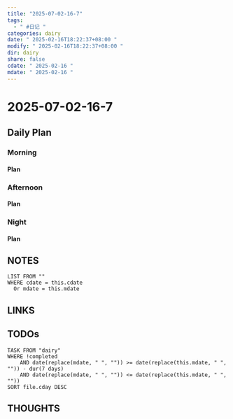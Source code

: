 ```yaml
---
title: "2025-07-02-16-7"
tags:
  - " #日记 "
categories: dairy
date: " 2025-02-16T18:22:37+08:00 "
modify: " 2025-02-16T18:22:37+08:00 "
dir: dairy
share: false
cdate: " 2025-02-16 "
mdate: " 2025-02-16 "
---
```


# 2025-07-02-16-7

## Daily Plan

### Morning

#### Plan

### Afternoon

#### Plan

### Night

#### Plan

## NOTES

```dataview
LIST FROM "" 
WHERE cdate = this.cdate
  Or mdate = this.mdate
```

## LINKS

## TODOs

```dataview
TASK FROM "dairy" 
WHERE !completed 
	AND date(replace(mdate, " ", "")) >= date(replace(this.mdate, " ", "")) - dur(7 days) 
	AND date(replace(mdate, " ", "")) <= date(replace(this.mdate, " ", ""))
SORT file.cday DESC
```

## THOUGHTS
